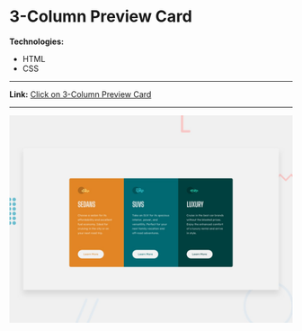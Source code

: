 # 3-Column Preview Card 

**Technologies:**
- HTML
- CSS

---
**Link:** [Click on 3-Column Preview Card](https://11samo.github.io/3-column-preview-card-component/)

---
![Design preview for the 3-column preview card component](./design/desktop-preview.jpg)
